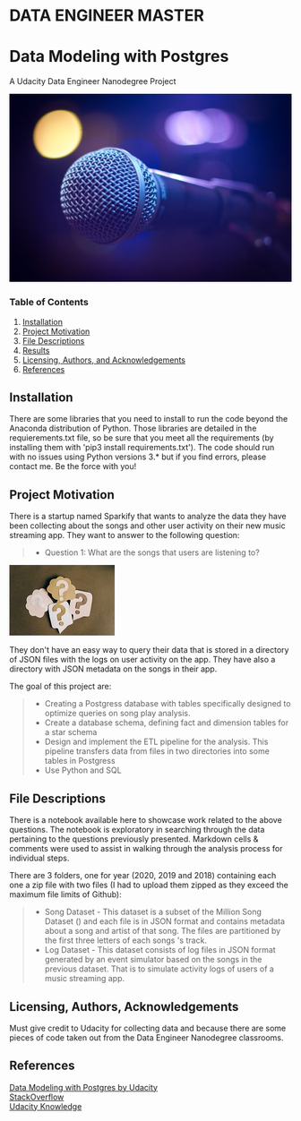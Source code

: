 # DATA ENGINEER MASTER
# Data Modeling with Postgres
A Udacity Data Engineer Nanodegree Project

![Alt text](./img/music_petit.jpg?raw=true "A Project about music!!")

### Table of Contents

1. [Installation](#installation)
2. [Project Motivation](#motivation)
3. [File Descriptions](#files)
4. [Results](#results)
5. [Licensing, Authors, and Acknowledgements](#licensing)
6. [References](#references)

## Installation <a name="installation"></a>

There are some libraries that you need to install to run the code beyond the Anaconda distribution of Python. 
Those libraries are detailed in the requierements.txt file, so be sure that you meet all the requirements (by installing them with 'pip3 install requirements.txt').
The code should run with no issues using Python versions 3.* but if you find errors, please contact me.
Be the force with you!


## Project Motivation<a name="motivation"></a>

There is a startup named Sparkify that wants to analyze the data they have been collecting about the songs and other user activity on their new music streaming app. They want to answer to the following question:

> * Question 1: What are the songs that users are listening to?

![Alt text](./img/question.jpg?raw=true "Question")

They don't have an easy way to query their data that is stored in a directory of JSON files with the logs on user activity on the app. They have also a directory with JSON metadata on the songs in their app.

The goal of this project are:
> * Creating a Postgress database with tables specifically designed to optimize queries on song play analysis. 
> * Create a database schema, defining fact and dimension tables for a star schema
> * Design and implement the ETL pipeline for the analysis. This pipeline transfers data from files in two directories into some tables in Postgress
> * Use Python and SQL



## File Descriptions <a name="files"></a>

There is a notebook available here to showcase work related to the above questions. The notebook is exploratory in searching through the data pertaining to the questions previously presented. Markdown cells & comments were used to assist in walking through the analysis process for individual steps.

There are 3 folders, one for year (2020, 2019 and 2018) containing each one a zip file with two files (I had to upload them zipped as they exceed the maximum file limits of Github): 

> * Song Dataset       - This dataset is a subset of the Million Song Dataset () and each file is in JSON format and contains metadata about a song and artist of that song. The files are partitioned by the first three letters of each songs 's track. 
> * Log Dataset        - This dataset consists of log files in JSON format generated by an event simulator based on the songs in the previous dataset. That is to simulate activity logs of users of a music streaming app.


## Licensing, Authors, Acknowledgements<a name="licensing"></a>

Must give credit to Udacity for collecting data and because there are some pieces of code taken out from the Data Engineer Nanodegree classrooms. 

## References <a name="references"></a>
 [Data Modeling with Postgres by Udacity](https://learn.udacity.com/nanodegrees/nd027/parts/cd0029/lessons/ls1961/concepts/1d3c5721-ca17-4483-a84a-a7e999b3d9a3) <br>
 [StackOverflow](https://stackoverflow.com/) <br>
 [Udacity Knowledge](https://knowledge.udacity.com/) <br>

